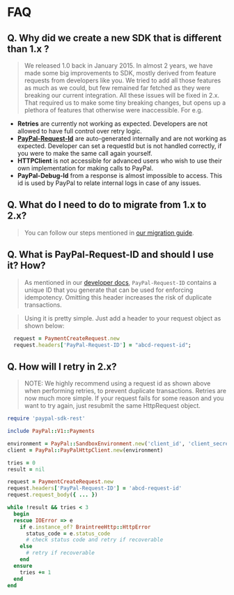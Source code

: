 # FAQ

## Q. Why did we create a new SDK that is different than 1.x ?
> We released 1.0 back in January 2015. In almost 2 years, we have made some big improvements to SDK, mostly derived from feature requests from developers like you. We tried to add all those features as much as we could, but few remained far fetched as they were breaking our current integration. All these issues will be fixed in 2.x. That required us to make some tiny breaking changes, but opens up a plethora of features that otherwise were inaccessible.
For e.g.
- **Retries** are currently not working as expected. Developers are not allowed to have full control over retry logic.
- **[PayPal-Request-Id](https://developer.paypal.com/docs/api/auth-headers/)** are auto-generated internally and are not working as expected. Developer can set a requestId but is not handled correctly, if you were to make the same call again yourself.
- **HTTPClient** is not accessible for advanced users who wish to use their own implementation for making calls to PayPal.
- **PayPal-Debug-Id** from a response is almost impossible to access. This id is used by PayPal to relate internal logs in case of any issues.

## Q. What do I need to do to migrate from 1.x to 2.x?
> You can follow our steps mentioned in [our migration guide](./Migrating.md).

## Q. What is PayPal-Request-ID and should I use it? How?
> As mentioned in our [developer docs](https://developer.paypal.com/docs/api/auth-headers/), `PayPal-Request-ID` contains a unique ID that you generate that can be used for enforcing idempotency. Omitting this header increases the risk of duplicate transactions.

> Using it is pretty simple. Just add a header to your request object as shown below:
```ruby
  request = PaymentCreateRequest.new
  request.headers['PayPal-Request-ID'] = "abcd-request-id";
```

## Q. How will I retry in 2.x?
> NOTE: We highly recommend using a request id as shown above when performing retries, to prevent duplicate transactions.
> Retries are now much more simple. If your request fails for some reason and you want to try again, just resubmit the same HttpRequest object.

```ruby
require 'paypal-sdk-rest'

include PayPal::V1::Payments

environment = PayPal::SandboxEnvironment.new('client_id', 'client_secret')
client = PayPal::PayPalHttpClient.new(environment)

tries = 0
result = nil

request = PaymentCreateRequest.new
request.headers['PayPal-Request-ID'] = 'abcd-request-id'
request.request_body({ ... })

while !result && tries < 3
  begin
  rescue IOError => e
    if e.instance_of? BraintreeHttp::HttpError
      status_code = e.status_code
      # check status code and retry if recoverable
    else
      # retry if recoverable
    end
  ensure
    tries += 1
  end
end
```
